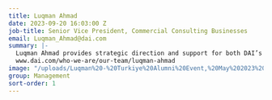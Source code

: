 ```yaml
---
title: Luqman Ahmad
date: 2023-09-20 16:03:00 Z
job-title: Senior Vice President, Commercial Consulting Businesses
email: Luqman_Ahmad@dai.com
summary: |-
  Luqman Ahmad provides strategic direction and support for both DAI’s HMG Government Business Unit and our Sustainable Business Group, which serves private industry. He brings more than 25 years of experience advising on economic growth and government reform and has served in managerial, leadership, and technical roles. As a consultant, he has worked with clients in more than 20 countries, designing policies, programs, and interventions that have improved lives by making economies stronger and governments more effective. In his various leadership and management roles, he has overseen programs covering a range of areas including market development, investment climate reform, labor market and skills development, inclusive economic growth, and economic governance.
  www.dai.com/who-we-are/our-team/luqman-ahmad
image: "/uploads/Luqman%20-%20Turkiye%20Alumni%20Event,%20May%202023%20(2).png"
group: Management
sort-order: 1
---
```


